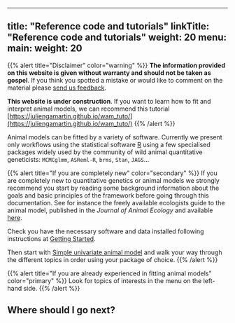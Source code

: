 
---
title: "Reference code and tutorials"
linkTitle: "Reference code and tutorials"
weight: 20
menu:
  main:
    weight: 20
---
{{% alert title="Disclaimer" color="warning" %}}
**The information provided on this website is given without warranty and should not be taken as gospel**. If you think you spotted a mistake or would like to comment on the material please [send us feedback](https://github.com/wamwiki/wamwiki.github.io/issues/new).

**This website is under construction**. If you want to learn how to fit and interpret animal models, we can recommend this tutorial [https://juliengamartin.github.io/wam_tuto/](https://juliengamartin.github.io/wam_tuto/)
{{% /alert %}}


Animal models can be fitted by a variety of software. Currently we present only workflows using the statistical software [R](https://cran.r-project.org/) using a few specialised packages widely used by the community of wild animal quantitative geneticists: `MCMCglmm`, `ASReml-R`, `brms`, `Stan`, `JAGS`...

{{% alert title="If you are completely new" color="secondary" %}}
If you are completely new to quantitative genetics or animal models we strongly recommend you start by reading some background information about the goals and basic principles of the framework before going through this documentation. See for instance the freely available ecologists guide to the animal model, published in the _Journal of Animal Ecology_ and available [here](/docs/Wilson&al2010.pdf/). 

Check you have the necessary software and data installed following instructions at [Getting Started](/docs/getting-started).

Then start with [Simple univariate animal model](/docs/univariate/) and walk your way through the different topics in order using your package of choice.
{{% /alert %}}


{{% alert title="If you are already experienced in fitting animal models" color="primary" %}}
Look for topics of interests in the menu on the left-hand side.
{{% /alert %}}



## Where should I go next?

